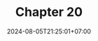 ---
weight: 3000
title: "Chapter 20"
description: "Composition vs Inheritance"
icon: "article"
date: "2024-08-05T21:25:01+07:00"
lastmod: "2024-08-05T21:25:01+07:00"
draft: true
toc: true
---